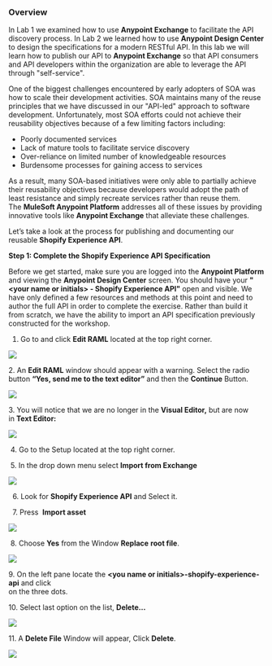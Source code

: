 ### Overview

In Lab 1 we examined how to use **Anypoint Exchange** to facilitate the API discovery process. In Lab 2 we learned how to use **Anypoint Design Center** to design the specifications for a modern RESTful API. In this lab we will learn how to publish our API to **Anypoint Exchange** so that API consumers and API developers within the organization are able to leverage the API through "self-service".

One of the biggest challenges encountered by early adopters of SOA was how to scale their development activities. SOA maintains many of the reuse principles that we have discussed in our "API-led" approach to software development. Unfortunately, most SOA efforts could not achieve their reusability objectives because of a few limiting factors including:

*   Poorly documented services
*   Lack of mature tools to facilitate service discovery
*   Over-reliance on limited number of knowledgeable resources
*   Burdensome processes for gaining access to services

As a result, many SOA-based initiatives were only able to partially achieve their reusability objectives because developers would adopt the path of least resistance and simply recreate services rather than reuse them. The **MuleSoft Anypoint Platform** addresses all of these issues by providing innovative tools like **Anypoint Exchange** that alleviate these challenges.

Let’s take a look at the process for publishing and documenting our reusable **Shopify Experience API**.

**Step 1: Complete the Shopify Experience API Specification**

Before we get started, make sure you are logged into the **Anypoint Platform** and viewing the **Anypoint Design Center** screen. You should have your **"\<your name or initials> - Shopify Experience API"** open and visible. We have only defined a few resources and methods at this point and need to author the full API in order to complete the exercise. Rather than build it from scratch, we have the ability to import an API specification previously constructed for the workshop.

1.  Go to and click **Edit RAML** located at the top right corner.

![](https://user-images.githubusercontent.com/84099162/164269349-55205109-6fe7-4c01-b097-2d6cd7b8c0e7.png)

2\. An **Edit RAML** window should appear with a warning. Select the radio button **“Yes, send me to the text editor”** and then the **Continue** Button.  
  
![](https://user-images.githubusercontent.com/84099162/164289177-445d882c-13f7-48c6-b7da-e10ee8ac84c7.png)  
  
3\. You will notice that we are no longer in the **Visual Editor,** but are now in **Text Editor:**  
  
**![](https://user-images.githubusercontent.com/84099162/164289474-27bb00f3-2af1-46b1-bba2-3adf6122a12d.png)**  
  
 4. Go to the Setup located at the top right corner.

 5. In the drop down menu select **Import from Exchange**  
  
**![](https://user-images.githubusercontent.com/84099162/164289639-a8b4f96c-7926-4bfb-b69d-c2e5ed0507d8.png)**

  6. Look for **Shopify Experience API** and Select it.

  7. Press  **Import asset**  
  
**![](https://user-images.githubusercontent.com/84099162/164289786-995db317-e999-4d1c-9c1a-3a36e8c93a0f.png)**  
  
 8. Choose **Yes** from the Window **Replace** **root file**.  
  
![](https://user-images.githubusercontent.com/84099162/164289943-441af19f-e686-4924-b589-8f96a83ffe4b.png)

9\. On the left pane locate the **\<you name or initials>-shopify-experience-api** and click   
on the three dots.

10\. Select last option on the list, **Delete…**   
  
**![](https://user-images.githubusercontent.com/84099162/164290087-90d05b0d-f6d1-4ce8-ab83-9be63a1206d9.png)**

11\. A **Delete File** Window will appear, Click **Delete**.

![](https://user-images.githubusercontent.com/84099162/164290213-e6c77513-fe6e-4f10-ae0b-9a6b33003c62.png)
